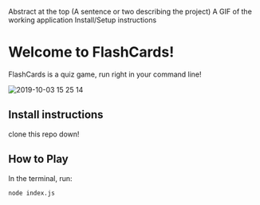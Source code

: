 Abstract at the top (A sentence or two describing the project)
A GIF of the working application
Install/Setup instructions

# Welcome to FlashCards! 

FlashCards is a quiz game, run right in your command line!

![2019-10-03 15 25 14](https://user-images.githubusercontent.com/49926352/66165950-214cb680-e5f3-11e9-968f-9322eae8ff29.gif)

## Install instructions

clone this repo down!

## How to Play

In the terminal, run:

```bash
node index.js
```
